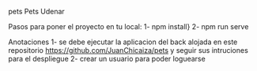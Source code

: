 pets
Pets Udenar

Pasos para poner el proyecto en tu local:
1- npm install}
2- npm run serve

Anotaciones
1- se debe ejecutar la aplicacion del back alojada en este repositorio https://github.com/JuanChicaiza/pets y seguir sus intruciones para el despliegue
2- crear un usuario para poder loguearse
